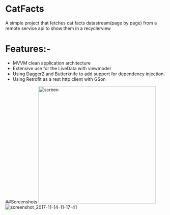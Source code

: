 # CatFacts
A simple project that fetches cat facts datastream(page by page) from a remote service api to show them in a recyclerview 

# Features:- 
- MVVM clean application architecture 
- Extensive use for the LiveData with viewmodel
- Using Dagger2 and Butterknife to add support for dependency injection.
- Using Retrofit as a rest http client with GSon 


##Screenshots
<img width="369" alt="screen" src="https://user-images.githubusercontent.com/16631131/32750022-5b1092e6-c8d2-11e7-9313-a05c3f83e03d.png">![screenshot_2017-11-14-11-17-41](https://user-images.githubusercontent.com/16631131/32769845-7ccb8eca-c92e-11e7-912c-c95c99a2f339.png)



